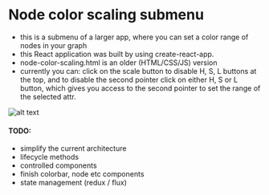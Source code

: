 # Node color scaling submenu
- this is a submenu of a larger app, where you can set a color range of nodes in your graph
- this React application was built by using create-react-app.
- node-color-scaling.html is an older (HTML/CSS/JS) version
- currently you can:
click on the scale button to disable H, S, L buttons at the top, and to disable the second pointer
click on either H, S or L button, which gives you access to the second pointer to set the range of the selected attr.

![alt text](https://i.imgur.com/cMy9tt4.png)

#### TODO:
- simplify the current architecture
- lifecycle methods
- controlled components
- finish colorbar, node etc components
- state management (redux / flux)
